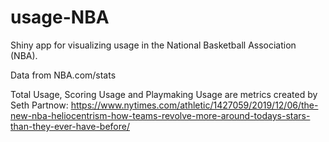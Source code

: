 # usage-NBA
Shiny app for visualizing usage in the National Basketball Association (NBA).

Data from NBA.com/stats

Total Usage, Scoring Usage and Playmaking Usage are metrics created by Seth Partnow:
https://www.nytimes.com/athletic/1427059/2019/12/06/the-new-nba-heliocentrism-how-teams-revolve-more-around-todays-stars-than-they-ever-have-before/